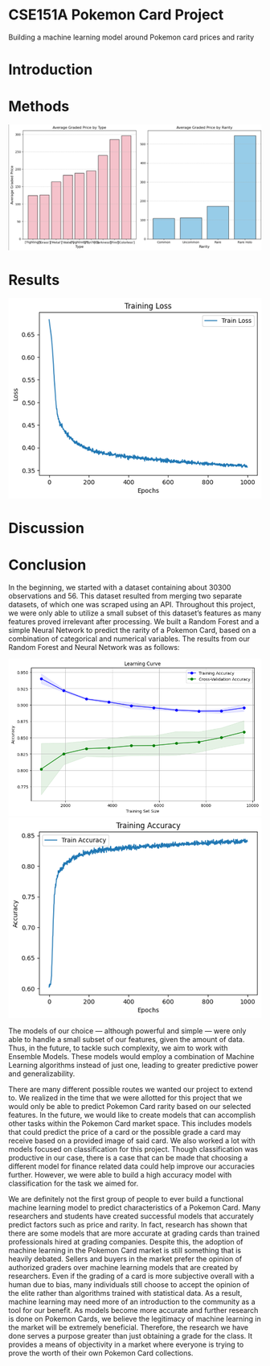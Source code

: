 # CSE151A Pokemon Card Project
Building a machine learning model around Pokemon card prices and rarity

# Introduction

# Methods
![](imgs/compare.png)

# Results
![](imgs/ms4-training-loss.png)

# Discussion

# Conclusion
In the beginning, we started with a dataset containing about 30300 observations and 56. This dataset resulted from merging two separate datasets, of which one was scraped using an API. Throughout this project, we were only able to utilize a small subset of this dataset’s features as many features proved irrelevant after processing. We built a Random Forest and a simple Neural Network to predict the rarity of a Pokemon Card, based on a combination of categorical and numerical variables. The results from our Random Forest and Neural Network was as follows:

![](imgs/ms3-learning-curve.png)
![](imgs/ms4-trainingacc.png)

The models of our choice — although powerful and simple — were only able to handle a small subset of our features, given the amount of data. Thus, in the future, to tackle such complexity, we aim to work with Ensemble Models. These models would employ a combination of Machine Learning algorithms instead of just one, leading to greater predictive power and generalizability.

There are many different possible routes we wanted our project to extend to. We realized in the time that we were allotted for this project that we would only be able to predict Pokemon Card rarity based on our selected features. In the future, we would like to create models that can accomplish other tasks within the Pokemon Card market space. This includes models that could predict the price of a card or the possible grade a card may receive based on a provided image of said card. We also worked a lot with models focused on classification for this project. Though classification was productive in our case, there is a case that can be made that choosing a different model for finance related data could help improve our accuracies further. However, we were able to build a high accuracy model with classification for the task we aimed for.

We are definitely not the first group of people to ever build a functional machine learning model to predict characteristics of a Pokemon Card. Many researchers and students have created successful models that accurately predict factors such as price and rarity. In fact, research has shown that there are some models that are more accurate at grading cards than trained professionals hired at grading companies. Despite this, the adoption of machine learning in the Pokemon Card market is still something that is heavily debated. Sellers and buyers in the market prefer the opinion of authorized graders over machine learning models that are created by researchers. Even if the grading of a card is more subjective overall with a human due to bias, many individuals still choose to accept the opinion of the elite rather than algorithms trained with statistical data. As a result, machine learning may need more of an introduction to the community as a tool for our benefit. As models become more accurate and further research is done on Pokemon Cards, we believe the legitimacy of machine learning in the market will be extremely beneficial. Therefore, the research we have done serves a purpose greater than just obtaining a grade for the class. It provides a means of objectivity in a market where everyone is trying to prove the worth of their own Pokemon Card collections.
